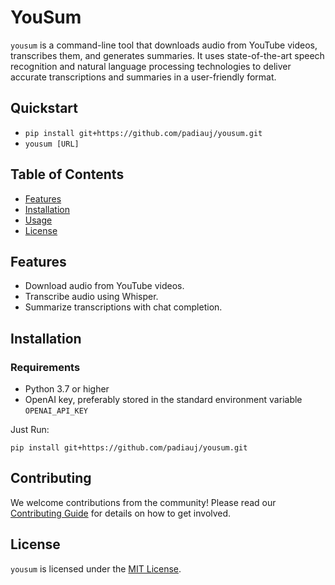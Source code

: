 # YouSum 

`yousum` is a command-line tool that downloads audio from YouTube videos, transcribes them, and generates summaries. It uses state-of-the-art speech recognition and natural language processing technologies to deliver accurate transcriptions and summaries in a user-friendly format.

## Quickstart

-  `pip install git+https://github.com/padiauj/yousum.git`
-  `yousum [URL]`

## Table of Contents

- [Features](#features)
- [Installation](#installation)
- [Usage](#usage)
- [License](#license)

## Features

- Download audio from YouTube videos.
- Transcribe audio using Whisper. 
- Summarize transcriptions with chat completion.

## Installation

### Requirements

- Python 3.7 or higher
- OpenAI key, preferably stored in the standard environment variable `OPENAI_API_KEY`

Just Run:

`pip install git+https://github.com/padiauj/yousum.git`

## Contributing

We welcome contributions from the community! Please read our [Contributing Guide](CONTRIBUTING.md) for details on how to get involved.

## License

`yousum` is licensed under the [MIT License](LICENSE.md).